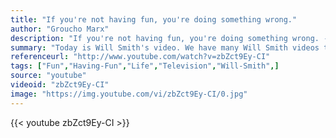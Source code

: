 ```yaml
---
title: "If you're not having fun, you're doing something wrong."
author: "Groucho Marx"
description: "If you're not having fun, you're doing something wrong. - Groucho Marx quotes from GetInspired365.com"
summary: "Today is Will Smith's video. We have many Will Smith videos that show just how hard he works, and what an inspiring man he is. Today's video is a reminder for us all to have a bit of fun when we can!"
referenceurl: "http://www.youtube.com/watch?v=zbZct9Ey-CI"
tags: ["Fun","Having-Fun","Life","Television","Will-Smith",]
source: "youtube"
videoid: "zbZct9Ey-CI"
image: "https://img.youtube.com/vi/zbZct9Ey-CI/0.jpg"
---
```


{{< youtube zbZct9Ey-CI >}}
